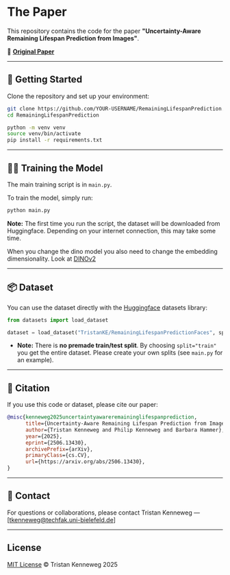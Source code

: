 # The Paper

This repository contains the code for the paper
**"Uncertainty-Aware Remaining Lifespan Prediction from Images"**.

📄 **[Original Paper](https://arxiv.org/abs/2506.13430)**

---

## 🚀 Getting Started

Clone the repository and set up your environment:

```bash
git clone https://github.com/YOUR-USERNAME/RemainingLifespanPrediction.git
cd RemainingLifespanPrediction

python -m venv venv
source venv/bin/activate
pip install -r requirements.txt
```

---

## 🏋️‍♂️ Training the Model

The main training script is in `main.py`.

To train the model, simply run:

```bash
python main.py
```

**Note:**
The first time you run the script, the dataset will be downloaded from Huggingface. Depending on your internet connection, this may take some time.

When you change the dino model you also need to change the embedding dimensionality. Look at [DINOv2](https://github.com/facebookresearch/dinov2)

---

## 📦 Dataset

You can use the dataset directly with the [Huggingface](https://huggingface.co/docs/datasets) datasets library:

```python
from datasets import load_dataset

dataset = load_dataset("TristanKE/RemainingLifespanPredictionFaces", split="train")
```

* **Note:**
  There is **no premade train/test split**.
  By choosing `split="train"` you get the entire dataset.
  Please create your own splits (see `main.py` for an example).

---

## 📄 Citation

If you use this code or dataset, please cite our paper:

```bibtex
@misc{kenneweg2025uncertaintyawareremaininglifespanprediction,
      title={Uncertainty-Aware Remaining Lifespan Prediction from Images}, 
      author={Tristan Kenneweg and Philip Kenneweg and Barbara Hammer},
      year={2025},
      eprint={2506.13430},
      archivePrefix={arXiv},
      primaryClass={cs.CV},
      url={https://arxiv.org/abs/2506.13430}, 
}
```

---


## 📧 Contact

For questions or collaborations, please contact
Tristan Kenneweg — \[tkenneweg@techfak.uni-bielefeld.de]

---

## License

[MIT License](LICENSE)
© Tristan Kenneweg 2025
